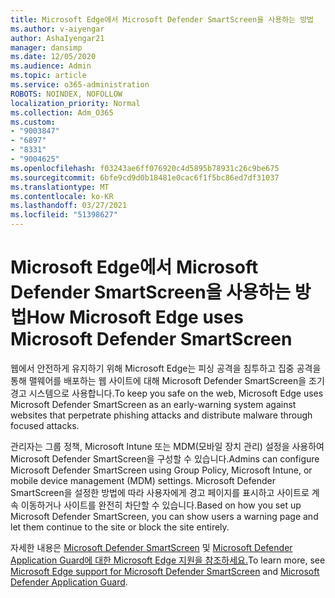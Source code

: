 ```yaml
---
title: Microsoft Edge에서 Microsoft Defender SmartScreen을 사용하는 방법
ms.author: v-aiyengar
author: AshaIyengar21
manager: dansimp
ms.date: 12/05/2020
ms.audience: Admin
ms.topic: article
ms.service: o365-administration
ROBOTS: NOINDEX, NOFOLLOW
localization_priority: Normal
ms.collection: Adm_O365
ms.custom:
- "9003847"
- "6897"
- "8331"
- "9004625"
ms.openlocfilehash: f03243ae6ff076920c4d5895b78931c26c9be675
ms.sourcegitcommit: 6bfe9cd9d0b18481e0cac6f1f5bc86ed7df31037
ms.translationtype: MT
ms.contentlocale: ko-KR
ms.lasthandoff: 03/27/2021
ms.locfileid: "51398627"
---
```

# <a name="how-microsoft-edge-uses-microsoft-defender-smartscreen"></a><span data-ttu-id="102e2-102">Microsoft Edge에서 Microsoft Defender SmartScreen을 사용하는 방법</span><span class="sxs-lookup"><span data-stu-id="102e2-102">How Microsoft Edge uses Microsoft Defender SmartScreen</span></span>

<span data-ttu-id="102e2-103">웹에서 안전하게 유지하기 위해 Microsoft Edge는 피싱 공격을 침투하고 집중 공격을 통해 맬웨어를 배포하는 웹 사이트에 대해 Microsoft Defender SmartScreen을 조기 경고 시스템으로 사용합니다.</span><span class="sxs-lookup"><span data-stu-id="102e2-103">To keep you safe on the web, Microsoft Edge uses Microsoft Defender SmartScreen as an early-warning system against websites that perpetrate phishing attacks and distribute malware through focused attacks.</span></span>

<span data-ttu-id="102e2-104">관리자는 그룹 정책, Microsoft Intune 또는 MDM(모바일 장치 관리) 설정을 사용하여 Microsoft Defender SmartScreen을 구성할 수 있습니다.</span><span class="sxs-lookup"><span data-stu-id="102e2-104">Admins can configure Microsoft Defender SmartScreen using Group Policy, Microsoft Intune, or mobile device management (MDM) settings.</span></span> <span data-ttu-id="102e2-105">Microsoft Defender SmartScreen을 설정한 방법에 따라 사용자에게 경고 페이지를 표시하고 사이트로 계속 이동하거나 사이트를 완전히 차단할 수 있습니다.</span><span class="sxs-lookup"><span data-stu-id="102e2-105">Based on how you set up Microsoft Defender SmartScreen, you can show users a warning page and let them continue to the site or block the site entirely.</span></span>

<span data-ttu-id="102e2-106">자세한 내용은 [Microsoft Defender SmartScreen](https://go.microsoft.com/fwlink/?linkid=2133081) 및 [Microsoft Defender Application Guard에 대한 Microsoft Edge 지원을 참조하세요.](https://go.microsoft.com/fwlink/?linkid=2132839)</span><span class="sxs-lookup"><span data-stu-id="102e2-106">To learn more, see [Microsoft Edge support for Microsoft Defender SmartScreen](https://go.microsoft.com/fwlink/?linkid=2133081) and [Microsoft Defender Application Guard](https://go.microsoft.com/fwlink/?linkid=2132839).</span></span>